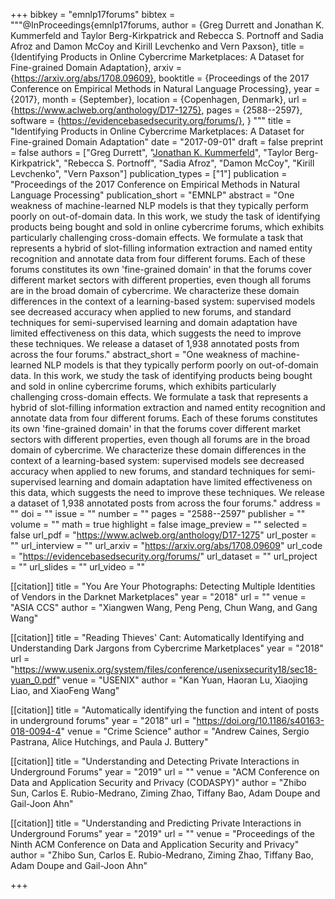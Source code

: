 +++
bibkey = "emnlp17forums"
bibtex = """@InProceedings{emnlp17forums,
  author    = {Greg Durrett and Jonathan K. Kummerfeld and Taylor Berg-Kirkpatrick and Rebecca S. Portnoff and Sadia Afroz and Damon McCoy and Kirill Levchenko  and Vern Paxson},
  title     = {Identifying Products in Online Cybercrime Marketplaces: A Dataset for Fine-grained Domain Adaptation},
  arxiv     = {https://arxiv.org/abs/1708.09609},
  booktitle = {Proceedings of the 2017 Conference on Empirical Methods in Natural Language Processing},
  year      = {2017},
  month     = {September},
  location  = {Copenhagen, Denmark},
  url       = {https://www.aclweb.org/anthology/D17-1275},
  pages     = {2588--2597},
  software  = {https://evidencebasedsecurity.org/forums/},
}
"""
title = "Identifying Products in Online Cybercrime Marketplaces: A Dataset for Fine-grained Domain Adaptation"
date = "2017-09-01"
draft = false
preprint = false
authors = ["Greg Durrett", "<span style='text-decoration:underline;'>Jonathan K. Kummerfeld</span>", "Taylor Berg-Kirkpatrick", "Rebecca S. Portnoff", "Sadia Afroz", "Damon McCoy", "Kirill Levchenko", "Vern Paxson"]
publication_types = ["1"]
publication = "Proceedings of the 2017 Conference on Empirical Methods in Natural Language Processing"
publication_short = "EMNLP"
abstract = "One weakness of machine-learned NLP models is that they typically perform poorly on out-of-domain data. In this work, we study the task of identifying products being bought and sold in online cybercrime forums, which exhibits particularly challenging cross-domain effects.  We formulate a task that represents a hybrid of slot-filling information extraction and named entity recognition and annotate data from four different forums.  Each of these forums constitutes its own 'fine-grained domain' in that the forums cover different market sectors with different properties, even though all forums are in the broad domain of cybercrime. We characterize these domain differences in the context of a learning-based system: supervised models see decreased accuracy when applied to new forums, and standard techniques for semi-supervised learning and domain adaptation have limited effectiveness on this data, which suggests the need to improve these techniques. We release a dataset of 1,938 annotated posts from across the four forums."
abstract_short = "One weakness of machine-learned NLP models is that they typically perform poorly on out-of-domain data. In this work, we study the task of identifying products being bought and sold in online cybercrime forums, which exhibits particularly challenging cross-domain effects.  We formulate a task that represents a hybrid of slot-filling information extraction and named entity recognition and annotate data from four different forums.  Each of these forums constitutes its own 'fine-grained domain' in that the forums cover different market sectors with different properties, even though all forums are in the broad domain of cybercrime. We characterize these domain differences in the context of a learning-based system: supervised models see decreased accuracy when applied to new forums, and standard techniques for semi-supervised learning and domain adaptation have limited effectiveness on this data, which suggests the need to improve these techniques. We release a dataset of 1,938 annotated posts from across the four forums."
address = ""
doi = ""
issue = ""
number = ""
pages = "2588--2597"
publisher = ""
volume = ""
math = true
highlight = false
image_preview = ""
selected = false
url_pdf = "https://www.aclweb.org/anthology/D17-1275"
url_poster = ""
url_interview = ""
url_arxiv = "https://arxiv.org/abs/1708.09609"
url_code = "https://evidencebasedsecurity.org/forums/"
url_dataset = ""
url_project = ""
url_slides = ""
url_video = ""

[[citation]]
title = "You Are Your Photographs: Detecting Multiple Identities of Vendors in the Darknet Marketplaces"
year = "2018"
url = ""
venue = "ASIA CCS"
author = "Xiangwen Wang, Peng Peng, Chun Wang, and Gang Wang"

[[citation]]
title = "Reading Thieves' Cant: Automatically Identifying and Understanding Dark Jargons from Cybercrime Marketplaces"
year = "2018"
url = "https://www.usenix.org/system/files/conference/usenixsecurity18/sec18-yuan_0.pdf"
venue = "USENIX"
author = "Kan Yuan, Haoran Lu, Xiaojing Liao, and XiaoFeng Wang"

[[citation]]
title = "Automatically identifying the function and intent of posts in underground forums"
year = "2018"
url = "https://doi.org/10.1186/s40163-018-0094-4"
venue = "Crime Science"
author = "Andrew Caines, Sergio Pastrana, Alice Hutchings, and Paula J. Buttery"

[[citation]]
title = "Understanding and Detecting Private Interactions in Underground Forums"
year = "2019"
url = ""
venue = "ACM Conference on Data and Application Security and Privacy (CODASPY)"
author = "Zhibo Sun, Carlos E. Rubio-Medrano, Ziming Zhao, Tiffany Bao, Adam Doupe and Gail-Joon Ahn"

[[citation]]
title = "Understanding and Predicting Private Interactions in Underground Forums"
year = "2019"
url = ""
venue = "Proceedings of the Ninth ACM Conference on Data and Application Security and Privacy"
author = "Zhibo Sun, Carlos E. Rubio-Medrano, Ziming Zhao, Tiffany Bao, Adam Doupe and Gail-Joon Ahn"


+++